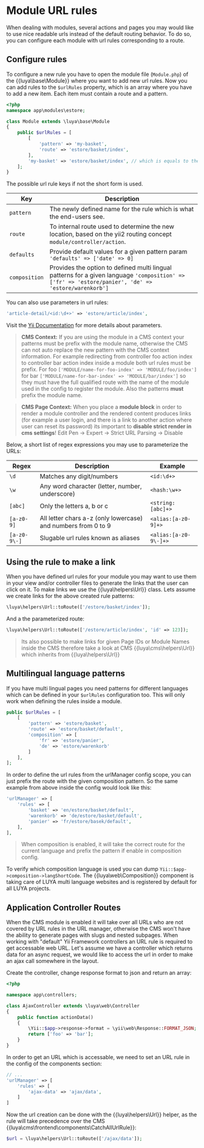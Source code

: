 # Module URL rules

When dealing with modules, several actions and pages you may would like to use nice readable urls instead of the default routing behavior. To do so, you can configure each module with url rules corresponding to a route.

## Configure rules

To configure a new rule you have to open the module file (`Module.php`) of the {{luya\base\Module}} where you want to add new url rules. Now you can add rules to the `$urlRules` property, which is an array where you have to add a new item. Each item must contain a route and a pattern.

```php
<?php
namespace app\modules\estore;

class Module extends \luya\base\Module
{
    public $urlRules = [
        [
            'pattern' => 'my-basket',
            'route' => 'estore/basket/index',
        ],
        'my-basket' => 'estore/basket/index', // which is equals to the above
    ];
}
```

The possible url rule keys if not the short form is used.

|Key     |Description
|-------------|------------
|`pattern`      |The newly defined name for the rule which is what the end-users see.
|`route`        |To internal route used to determine the new location, based on the yii2 routing concept `module/controller/action`.
|`defaults`     |Provide default values for a given pattern param `'defaults' => ['date' => 0]`
|`composition`  |Provides the option to defined multi lingual patterns for a given language `'composition' => ['fr' => 'estore/panier', 'de' => 'estore/warenkorb']`

You can also use parameters in url rules:

```php
'article-detail/<id:\d+>' => 'estore/article/index',
```

Visit the [Yii Documentation](http://www.yiiframework.com/doc-2.0/guide-runtime-routing.html#parameterizing-routes) for more details about parameters.

> **CMS Context:** If you are using the module in a CMS context your patterns must be prefix with the module name, otherwise the CMS can not auto replace the new pattern with the CMS context information. For example redirecting from controller foo action index to controller bar action index inside a module both url rules must be prefix. For foo `['MODULE/name-for-foo-index' => 'MODULE/foo/index']` for bar `['MODULE/name-for-bar-index' => 'MODULE/bar/index']` so they must have the full qualified route with the name of the module used in the config to register the module. Also the patterns **must** prefix the module name.

> **CMS Page Context:** When you place a **module block** in order to render a module controller and the rendered content produces links (for example a user login, and there is a link to another action where user can reset its password) its important to **disable strict render in cms settings**! Edit Pen -> Expert -> Strict URL Parsing -> Disable

Below, a short list of regex expressions you may use to parameterize the URLs:

|Regex      |Description        |Example
|---        |---                |---
|`\d`       |Matches any digit/numbers|`<id:\d+>`
|`\w`       |Any word character (letter, number, underscore)|`<hash:\w+>`
|`[abc]`    |Only the letters a, b or c|`<string:[abc]+>`
|`[a-z0-9]` |All letter chars a-z (only lowercase) and numbers from 0 to 9|`<alias:[a-z0-9]+>`
|`[a-z0-9\-]`|Slugable url rules known as aliases|`<alias:[a-z0-9\-]+>`

## Using the rule to make a link

When you have defined url rules for your module you may want to use them in your view and/or controller files to generate the links that the user can click on it. To make links we use the {{luya\helpers\Url}} class. Lets assume we create links for the above created rule patterns:

```php
\luya\helpers\Url::toRoute(['/estore/basket/index']);
```

And a the parameterized route:

```php
\luya\helpers\Url::toRoute(['/estore/article/index', 'id' => 123]);
```

> Its also possible to make links for given Page IDs or Module Names inside the CMS therefore take a look at CMS {{luya\cms\helpers\Url}} which inherits from {{luya\helpers\Url}}

## Multilingual language patterns

If you have multi lingual pages you need patterns for different languages which can be defined in your `$urlRules` configuration too. This will only work when defining the rules inside a module.

```php
public $urlRules = [
    [
        'pattern' => 'estore/basket',
        'route' => 'estore/basket/default',
        'composition' => [
            'fr' => 'estore/panier',
            'de' => 'estore/warenkorb'
        ]
    ],
];
```

In order to define the url rules from the urlManager config scope, you can just prefix the route with the given composition pattern. So the same example from above inside the config would look like this:

```php
'urlManager' => [
    'rules' => [
        'basket' => 'en/estore/basket/default',
        'warenkorb' => 'de/estore/basket/default',
        'panier' => 'fr/estore/basek/default',
    ],
],
```

> When composition is enabled, it will take the correct route for the current language and prefix the pattern if enable in composition config.

To verify which composition language is used you can dump `Yii::$app->composition->langShortCode`. The {{luya\web\Composition}} component is taking care of LUYA multi language websites and is registered by default for all LUYA projects.

## Application Controller Routes

When the CMS module is enabled it will take over all URLs who are not covered by URL rules in the URL manager, otherwise the CMS won't have the ability to generate pages with slugs and nested subpages. When working with "default" Yii Framework controllers an URL rule is required to get accessable web URL. Let's assume we have a controller which returns data for an async request, we would like to access the url in order to make an ajax call somewhere in the layout.

Create the controller, change response format to json and return an array:

```php
<?php

namespace app\controllers;

class AjaxController extends \luya\web\Controller
{
    public function actionData()
    {
        \Yii::$app->response->format = \yii\web\Response::FORMAT_JSON;
        return ['foo' => 'bar'];
    }
}
```

In order to get an URL which is accessable, we need to set an URL rule in the config of the components section:

```php
// ... 
'urlManager' => [
    'rules' => [
        'ajax-data' => 'ajax/data',
    ]
]
```

Now the url creation can be done with the {{luya\helpers\Url}} helper, as the rule will take precedence over the CMS {{luya\cms\frontend\components\CatchAllUrlRule}}:

```php
$url = \luya\helpers\Url::toRoute(['/ajax/data']);
```
